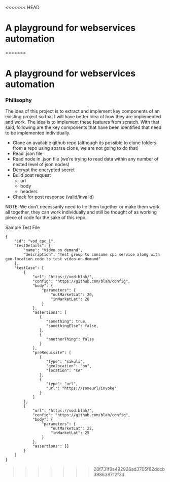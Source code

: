 <<<<<<< HEAD
# A playground for webservices automation
=======
# A playground for webservices automation

### Philisophy

The idea of this project is to extract and implement key components of an existing project so that I will have better idea of how they are implemented and work. The idea is to implement these features from scratch. With that said, following are the key components that have been identified that need to be implemented individually.

* Clone an available github repo (although its possible to clone folders from a repo using sparse clone, we are not going to do that)
* Read .json file
* Read node in .json file (we’re trying to read data within any number of nested level of json nodes)
* Decrypt the encrypted secret
* Build post request
  * url
  * body
  * headers
* Check for post response (valid/invalid)

NOTE: We don’t necessarily need to tie them together or make them work all together, they can work individually and still be thought of as working piece of code for the sake of this repo.

Sample Test File
```
{
    "id": "vod_cpc_1",
    "testDetails": {
        "name": "Video on demand",
        "description": "Test group to consume cpc service along with geo-location code to test video-on-demand"
    },
    "testCase": [
        {
            "url": "https://vod:blah/",
            "config": "https://github.com/blah/config",
            "body": {
                "parameters": {
                    "outMarketLat": 20,
                    "inMarketLat": 20
                }
            },
            "assertions": [
               {
                  "something": true,
                  "somethingElse": false,
               },
               {
                  "anotherThing": false
               }
            ],
            "preRequisite": [
               {
                  "type": "sikuli",
                  "geolocation": "on",
                  "location": "CA"
               },
               {
                  "type": "url",
                  "url": "https://someurl/invoke"
               }
            ]
        },
        {
            "url": "https://vod:blah/",
            "config": "https://github.com/blah/config",
            "body": {
                "parameters": {
                    "outMarketLat": 22,
                    "inMarketLat": 25
                }
            },
            "assertions": []
        }
    ]
}
```
>>>>>>> 28f731f9a492926ad3705f82ddcb398638712f3d
